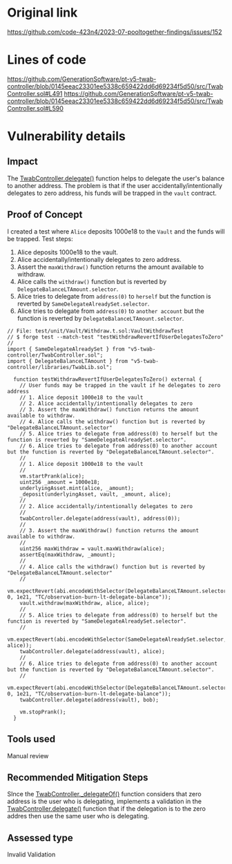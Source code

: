 # Original link
https://github.com/code-423n4/2023-07-pooltogether-findings/issues/152
# Lines of code

https://github.com/GenerationSoftware/pt-v5-twab-controller/blob/0145eeac23301ee5338c659422dd6d69234f5d50/src/TwabController.sol#L491
https://github.com/GenerationSoftware/pt-v5-twab-controller/blob/0145eeac23301ee5338c659422dd6d69234f5d50/src/TwabController.sol#L590


# Vulnerability details

## Impact

The [TwabController.delegate()](https://github.com/GenerationSoftware/pt-v5-twab-controller/blob/0145eeac23301ee5338c659422dd6d69234f5d50/src/TwabController.sol#L491) function helps to delegate the user's balance to another address. The problem is that if the user accidentally/intentionally delegates to zero address, his funds will be trapped in the `vault` contract.

## Proof of Concept

I created a test where `Alice` deposits 1000e18 to the `Vault` and the funds will be trapped. Test steps:

1. Alice deposits 1000e18 to the vault.
2. Alice accidentally/intentionally delegates to zero address.
3. Assert the `maxWithdraw()` function returns the amount available to withdraw.
4. Alice calls the `withdraw()` function but is reverted by `DelegateBalanceLTAmount.selector`.
5. Alice tries to delegate from `address(0)` to `herself` but the function is reverted by `SameDelegateAlreadySet.selector`.
6. Alice tries to delegate from `address(0)` to `another account` but the function is reverted by `DelegateBalanceLTAmount.selector`.

```solidity
// File: test/unit/Vault/Withdraw.t.sol:VaultWithdrawTest
// $ forge test --match-test "testWithdrawRevertIfUserDelegatesToZero"
//
import { SameDelegateAlreadySet } from "v5-twab-controller/TwabController.sol";
import { DelegateBalanceLTAmount } from "v5-twab-controller/libraries/TwabLib.sol";

  function testWithdrawRevertIfUserDelegatesToZero() external {
    // User funds may be trapped in the vault if he delegates to zero address
    // 1. Alice deposit 1000e18 to the vault
    // 2. Alice accidentally/intentionally delegates to zero
    // 3. Assert the maxWithdraw() function returns the amount available to withdraw.
    // 4. Alice calls the withdraw() function but is reverted by "DelegateBalanceLTAmount.selector"
    // 5. Alice tries to delegate from address(0) to herself but the function is reverted by "SameDelegateAlreadySet.selector".
    // 6. Alice tries to delegate from address(0) to another account but the function is reverted by "DelegateBalanceLTAmount.selector".
    //
    // 1. Alice deposit 1000e18 to the vault 
    //
    vm.startPrank(alice);
    uint256 _amount = 1000e18;
    underlyingAsset.mint(alice, _amount);
    _deposit(underlyingAsset, vault, _amount, alice);
    //
    // 2. Alice accidentally/intentionally delegates to zero
    //
    twabController.delegate(address(vault), address(0));
    //
    // 3. Assert the maxWithdraw() function returns the amount available to withdraw.
    //
    uint256 maxWithdraw = vault.maxWithdraw(alice);
    assertEq(maxWithdraw, _amount);
    //
    // 4. Alice calls the withdraw() function but is reverted by "DelegateBalanceLTAmount.selector"
    //
    vm.expectRevert(abi.encodeWithSelector(DelegateBalanceLTAmount.selector, 0, 1e21, "TC/observation-burn-lt-delegate-balance"));
    vault.withdraw(maxWithdraw, alice, alice);
    //
    // 5. Alice tries to delegate from address(0) to herself but the function is reverted by "SameDelegateAlreadySet.selector".
    // 
    vm.expectRevert(abi.encodeWithSelector(SameDelegateAlreadySet.selector, alice));
    twabController.delegate(address(vault), alice);
    //
    // 6. Alice tries to delegate from address(0) to another account but the function is reverted by "DelegateBalanceLTAmount.selector".
    // 
    vm.expectRevert(abi.encodeWithSelector(DelegateBalanceLTAmount.selector, 0, 1e21, "TC/observation-burn-lt-delegate-balance"));
    twabController.delegate(address(vault), bob);

    vm.stopPrank();
  }
```

## Tools used

Manual review

## Recommended Mitigation Steps

SInce the [TwabController._delegateOf()](https://github.com/GenerationSoftware/pt-v5-twab-controller/blob/0145eeac23301ee5338c659422dd6d69234f5d50/src/TwabController.sol#L596-L600) function considers that zero address is the user who is delegating, implements a validation in the [TwabController.delegate()](https://github.com/GenerationSoftware/pt-v5-twab-controller/blob/0145eeac23301ee5338c659422dd6d69234f5d50/src/TwabController.sol#L491C12-L491C20) function that if the delegation is to the zero addres then use the same user who is delegating. 




## Assessed type

Invalid Validation